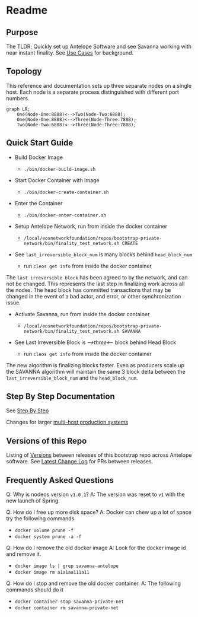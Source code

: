 # Readme

## Purpose  
The TLDR; Quickly set up Antelope Software and see Savanna working with near instant finality.
See [Use Cases](doc/use-cases-private-network.md) for background.

## Topology

This reference and documentation sets up three separate nodes on a single host. Each node is a separate process distinguished with different port numbers.
```mermaid
graph LR;
    One(Node-One:8888)<-->Two(Node-Two:6888);
    One(Node-One:8888)<-->Three(Node-Three:7888);
    Two(Node-Two:6888)<-->Three(Node-Three:7888);
```

## Quick Start Guide

- Build Docker Image
   - `./bin/docker-build-image.sh`
- Start Docker Container with Image
   - `./bin/docker-create-container.sh`
- Enter the Container
   - `./bin/docker-enter-container.sh`
- Setup Antelope Network, run from inside the docker container
   - `/local/eosnetworkfoundation/repos/bootstrap-private-network/bin/finality_test_network.sh CREATE`
- See `last_irreversible_block_num` is many blocks behind `head_block_num`

   - run `cleos get info` from inside the docker container

The `last irreversible block` has been agreed to by the network, and can not be changed. This represents the last step in finalizing work across all the nodes. The head block has committed transactions that may be changed in the event of a bad actor, and error, or other synchronization issue.

- Activate Savanna, run from inside the docker container
   - `/local/eosnetworkfoundation/repos/bootstrap-private-network/bin/finality_test_network.sh SAVANNA`
- See Last Irreversible Block is *-->three<--* block behind Head Block

   - run `cleos get info` from inside the docker container

The new algorithm is finalizing blocks faster. Even as producers scale up the SAVANNA algorithm will maintain the same 3 block delta between the `last_irreversible_block_num` and the `head_block_num`.

## Step By Step Documentation
See [Step By Step](doc/step-by-step.md)

Changes for larger [multi-host production systems](doc/large-scale-setup.md)

## Versions of this Repo
Listing of [Versions](doc/change-list.md) between releases of this bootstrap repo across Antelope software. See [Latest Change Log](changes/May232024.md) for PRs between releases.


## Frequently Asked Questions
Q: Why is nodeos version `v1.0.1`?
A: The version was reset to `v1` with the new launch of Spring.

Q: How do I free up more disk space?
A: Docker can chew up a lot of space try the following commands
- `docker volume prune -f`
- `docker system prune -a -f`

Q: How do I remove the old docker image
A: Look for the docker image id and remove it.
- `docker image ls | grep savanna-antelope`
- `docker image rm a1a1aa111a11`

Q: How do I stop and remove the old docker container.
A: The following commands should do it
- `docker container stop savanna-private-net`
- `docker container rm savanna-private-net`
